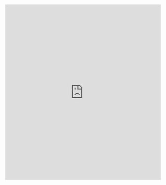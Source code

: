<p><iframe allowfullscreen width="100%" height="569" class="google-slides-iframe" frameborder="0" scrolling="no" src="https://docs.google.com/presentation/d/e/2PACX-1vQHSKg2N2wrhcZBFSszDznvjkI_IUv204z8_pcYdICsKgzzwUyBThiahZPPjPahBCGCCjEcy5OmLLKJ/embed?start=false&amp;loop=false&amp;delayms=3000"></iframe></p>